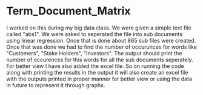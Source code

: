 # Term_Document_Matrix
I worked on this during my big data class. We were given a simple text file called "abs1". We were asked to seperated the file into sub documents using linear regression. Once that is done about 865 sub files were created.   Once that was done we had to find the number of occurunces for words like "Customers", "Stake Holders", "Investors".   The output should print the number of occurences for this words for all the sub documents seperately. For better view I have also added the excel file. So on running the code along with printing the results in the output it will also create an excel file with the outputs printed in proper manner for better view or using the data in future to represent it through graphs.
